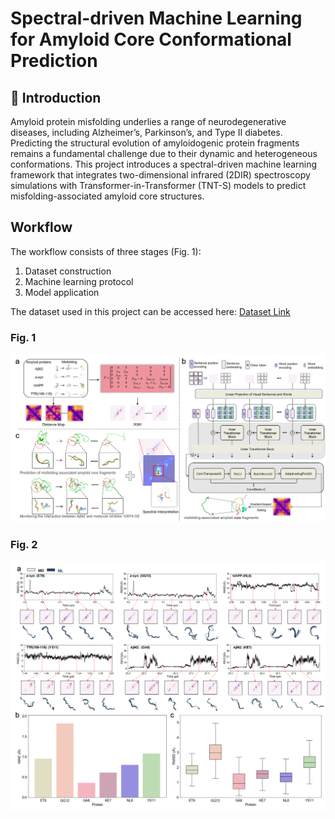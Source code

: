 # Spectral-driven Machine Learning for Amyloid Core Conformational Prediction

## 📌 Introduction
Amyloid protein misfolding underlies a range of neurodegenerative diseases, including Alzheimer’s, Parkinson’s, and Type II diabetes. Predicting the structural evolution of amyloidogenic protein fragments remains a fundamental challenge due to their dynamic and heterogeneous conformations.
This project introduces a spectral-driven machine learning framework that integrates two-dimensional infrared (2DIR) spectroscopy simulations with Transformer-in-Transformer (TNT-S) models to predict misfolding-associated amyloid core structures.

## Workflow
The workflow consists of three stages (Fig. 1):  
1. Dataset construction  
2. Machine learning protocol  
3. Model application
   
The dataset used in this project can be accessed here: [Dataset Link](https://example.com/your-dataset-url)

### Fig. 1
![Figure 1](fig/fig1.png)

### Fig. 2
![Figure 2](fig/fig2.png)
